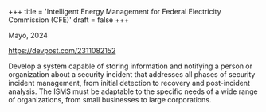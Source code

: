 +++
title = 'Intelligent Energy Management for Federal Electricity Commission (CFE)'
draft = false
+++

Mayo, 2024

https://devpost.com/2311082152

Develop a system capable of storing information and notifying a person or organization about a security incident that addresses all phases of security incident management, from initial detection to recovery and post-incident analysis. The ISMS must be adaptable to the specific needs of a wide range of organizations, from small businesses to large corporations.